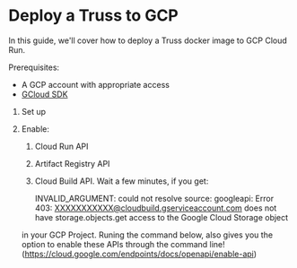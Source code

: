 # Deploy a Truss to GCP

In this guide, we'll cover how to deploy a Truss docker image to GCP Cloud Run.

Prerequisites:

* A GCP account with appropriate access
* [GCloud SDK](https://cloud.google.com/sdk/docs/install)


1. Set up

2. Enable:

    1) Cloud Run API
    2) Artifact Registry API
    3) Cloud Build API. Wait a few minutes, if you get:

        INVALID_ARGUMENT: could not resolve source: googleapi: Error 403: XXXXXXXXXXX@cloudbuild.gserviceaccount.com does not have storage.objects.get access to the Google Cloud Storage object

    in your GCP Project. Runing the command below, also gives you the option to enable these APIs through the command line! (https://cloud.google.com/endpoints/docs/openapi/enable-api)
